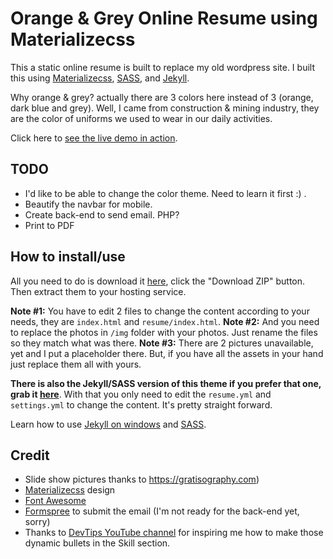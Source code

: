 # Orange & Grey Online Resume using Materializecss

This a static online resume is built to replace my old wordpress site. I built this using [Materializecss](http://materializecss.com), [SASS](http://sass-lang.com), and [Jekyll](http://jekyllrb.com). 

Why orange & grey? actually there are 3 colors here instead of 3 (orange, dark blue and grey). Well, I came from construction & mining industry, they are the color of uniforms we used to wear in our daily activities.

Click here to [see the live demo in action](https://thegreyside.github.io).

## TODO
* I'd like to be able to change the color theme. Need to learn it first :) .
* Beautify the navbar for mobile.
* Create back-end to send email. PHP?
* Print to PDF

## How to install/use

All you need to do is download it [here](https://github.com/thegreyside/thegreyside.github.io), click the "Download ZIP" button. Then extract them to your hosting service.

**Note #1:** You have to edit 2 files to change the content according to your needs, they are `index.html` and `resume/index.html`.
**Note #2:** And you need to replace the photos in `/img` folder with your photos. Just rename the files so they match what was there.
**Note #3:** There are 2 pictures unavailable, yet and I put a placeholder there. But, if you have all the assets in your hand just replace them all with yours.

**There is also the Jekyll/SASS version of this theme if you prefer that one, grab it [here](https://github.com/thegreyside/materializecss_online_resume_jekyll)**. With that you only need to edit the `resume.yml` and `settings.yml` to change the content. It's pretty straight forward.

Learn how to use [Jekyll on windows](http://jekyll-windows.juthilo.com/) and [SASS](http://sass-lang.com/guide).

## Credit

* Slide show pictures thanks to https://gratisography.com)
* [Materializecss](http://materializecss.com) design
* [Font Awesome](https://github.com/FortAwesome/Font-Awesome)
* [Formspree](http://formspree.io) to submit the email (I'm not ready for the back-end yet, sorry)
* Thanks to [DevTips YouTube channel](http://youtube.com/devtipsfordesigners) for inspiring me how to make those dynamic bullets in the Skill section.
